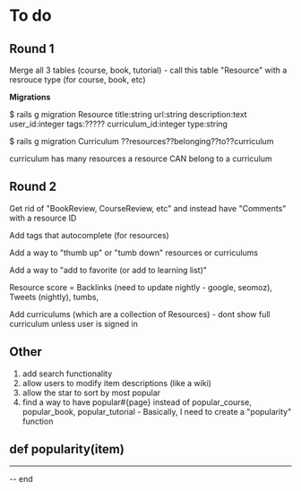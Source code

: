 # To do

## Round 1

Merge all 3 tables (course, book, tutorial) - call this table "Resource" with a resrouce type (for course, book, etc)

__Migrations__

$ rails g migration Resource title:string url:string description:text user_id:integer tags:????? curriculum_id:integer type:string

$ rails g migration Curriculum ??resources??belonging??to??curriculum

curriculum has many resources
a resource CAN belong to a curriculum

## Round 2

Get rid of "BookReview, CourseReview, etc" and instead have "Comments" with a resource ID

Add tags that autocomplete (for resources)

Add a way to "thumb up" or "tumb down" resources or curriculums

Add a way to "add to favorite (or add to learning list)"

Resource score = Backlinks (need to update nightly - google, seomoz), Tweets (nightly), tumbs, 

Add curriculums (which are a collection of Resources) - dont show full curriculum unless user is signed in

## Other

1) add search functionality
2) allow users to modify item descriptions (like a wiki)
3) allow the star to sort by most popular
4) find a way to have popular#{page} instead of popular_course, popular_book, popular_tutorial - Basically, I need to create a "popularity" function

def popularity(item)
--
---
--
end